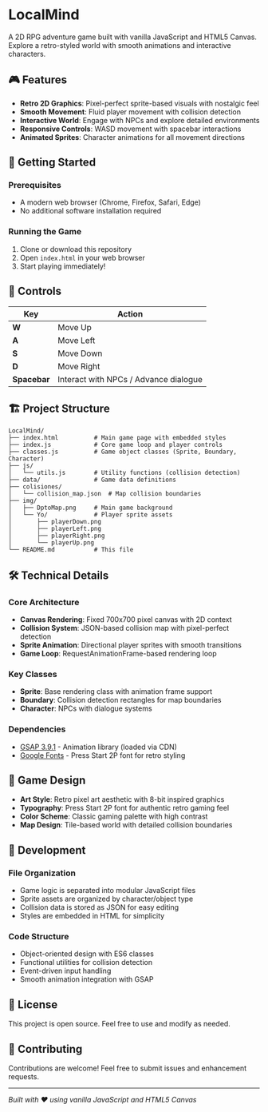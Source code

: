 # LocalMind

A 2D RPG adventure game built with vanilla JavaScript and HTML5 Canvas. Explore a retro-styled world with smooth animations and interactive characters.

## 🎮 Features

- **Retro 2D Graphics**: Pixel-perfect sprite-based visuals with nostalgic feel
- **Smooth Movement**: Fluid player movement with collision detection
- **Interactive World**: Engage with NPCs and explore detailed environments
- **Responsive Controls**: WASD movement with spacebar interactions
- **Animated Sprites**: Character animations for all movement directions

## 🚀 Getting Started

### Prerequisites

- A modern web browser (Chrome, Firefox, Safari, Edge)
- No additional software installation required

### Running the Game

1. Clone or download this repository
2. Open `index.html` in your web browser
3. Start playing immediately!

## 🎯 Controls

| Key | Action |
|-----|--------|
| **W** | Move Up |
| **A** | Move Left |
| **S** | Move Down |
| **D** | Move Right |
| **Spacebar** | Interact with NPCs / Advance dialogue |

## 🏗️ Project Structure

```
LocalMind/
├── index.html          # Main game page with embedded styles
├── index.js            # Core game loop and player controls
├── classes.js          # Game object classes (Sprite, Boundary, Character)
├── js/
│   └── utils.js        # Utility functions (collision detection)
├── data/               # Game data definitions
├── colisiones/
│   └── collision_map.json  # Map collision boundaries
├── img/
│   ├── DptoMap.png     # Main game background
│   └── Yo/             # Player sprite assets
│       ├── playerDown.png
│       ├── playerLeft.png
│       ├── playerRight.png
│       └── playerUp.png
└── README.md           # This file
```

## 🛠️ Technical Details

### Core Architecture

- **Canvas Rendering**: Fixed 700x700 pixel canvas with 2D context
- **Collision System**: JSON-based collision map with pixel-perfect detection
- **Sprite Animation**: Directional player sprites with smooth transitions
- **Game Loop**: RequestAnimationFrame-based rendering loop

### Key Classes

- **Sprite**: Base rendering class with animation frame support
- **Boundary**: Collision detection rectangles for map boundaries  
- **Character**: NPCs with dialogue systems

### Dependencies

- [GSAP 3.9.1](https://greensock.com/gsap/) - Animation library (loaded via CDN)
- [Google Fonts](https://fonts.google.com/) - Press Start 2P font for retro styling

## 🎨 Game Design

- **Art Style**: Retro pixel art aesthetic with 8-bit inspired graphics
- **Typography**: Press Start 2P font for authentic retro gaming feel
- **Color Scheme**: Classic gaming palette with high contrast
- **Map Design**: Tile-based world with detailed collision boundaries

## 🔧 Development

### File Organization

- Game logic is separated into modular JavaScript files
- Sprite assets are organized by character/object type
- Collision data is stored as JSON for easy editing
- Styles are embedded in HTML for simplicity

### Code Structure

- Object-oriented design with ES6 classes
- Functional utilities for collision detection
- Event-driven input handling
- Smooth animation integration with GSAP

## 📝 License

This project is open source. Feel free to use and modify as needed.

## 🤝 Contributing

Contributions are welcome! Feel free to submit issues and enhancement requests.

---

*Built with ❤️ using vanilla JavaScript and HTML5 Canvas*